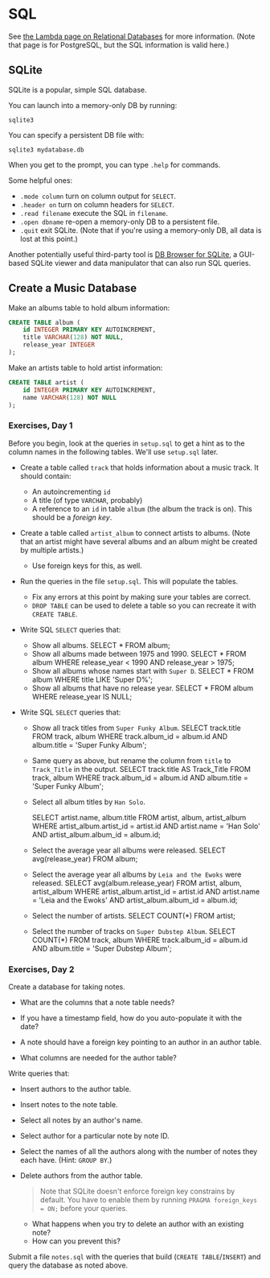 # SQL

See [the Lambda page on Relational
Databases](https://github.com/LambdaSchool/Relational-Databases) for more
information. (Note that page is for PostgreSQL, but the SQL information is valid
here.)

## SQLite

SQLite is a popular, simple SQL database.

You can launch into a memory-only DB by running:

```
sqlite3
```

You can specify a persistent DB file with:

```
sqlite3 mydatabase.db
```

When you get to the prompt, you can type `.help` for commands.

Some helpful ones:

- `.mode column` turn on column output for `SELECT`.
- `.header on` turn on column headers for `SELECT`.
- `.read filename` execute the SQL in `filename`.
- `.open dbname` re-open a memory-only DB to a persistent file.
- `.quit` exit SQLite. (Note that if you're using a memory-only DB, all
  data is lost at this point.)

Another potentially useful third-party tool is [DB Browser for
SQLite](https://sqlitebrowser.org/), a GUI-based SQLite viewer and data
manipulator that can also run SQL queries.

## Create a Music Database

Make an albums table to hold album information:

```sql
CREATE TABLE album (
    id INTEGER PRIMARY KEY AUTOINCREMENT,
    title VARCHAR(128) NOT NULL,
    release_year INTEGER
);
```

Make an artists table to hold artist information:

```sql
CREATE TABLE artist (
    id INTEGER PRIMARY KEY AUTOINCREMENT,
    name VARCHAR(128) NOT NULL
);
```

### Exercises, Day 1

Before you begin, look at the queries in `setup.sql` to get a hint as to the
column names in the following tables. We'll use `setup.sql` later.

- Create a table called `track` that holds information about a music track. It should contain:

  - An autoincrementing `id`
  - A title (of type `VARCHAR`, probably)
  - A reference to an `id` in table `album` (the album the track is on). This
    should be a _foreign key_.

- Create a table called `artist_album` to connect artists to albums. (Note that
  an artist might have several albums and an album might be created by multiple
  artists.)

  - Use foreign keys for this, as well.

- Run the queries in the file `setup.sql`. This will populate the tables.

  - Fix any errors at this point by making sure your tables are correct.
  - `DROP TABLE` can be used to delete a table so you can recreate it with
    `CREATE TABLE`.

- Write SQL `SELECT` queries that:

  - Show all albums.
    SELECT \* FROM album;
  - Show all albums made between 1975 and 1990.
    SELECT \* FROM album WHERE release_year < 1990 AND release_year > 1975;
  - Show all albums whose names start with `Super D`.
    SELECT \* FROM album WHERE title LIKE 'Super D%';
  - Show all albums that have no release year.
    SELECT \* FROM album WHERE release_year IS NULL;

- Write SQL `SELECT` queries that:

  - Show all track titles from `Super Funky Album`.
    SELECT track.title FROM track, album WHERE track.album_id = album.id AND album.title = 'Super Funky Album';
  - Same query as above, but rename the column from `title` to `Track_Title` in
    the output.
    SELECT track.title AS Track_Title FROM track, album WHERE track.album_id = album.id AND album.title = 'Super Funky Album';

  - Select all album titles by `Han Solo`.

    SELECT artist.name, album.title FROM artist, album, artist_album WHERE artist_album.artist_id = artist.id AND artist.name = 'Han Solo' AND artist_album.album_id = album.id;

  - Select the average year all albums were released.
    SELECT avg(release_year) FROM album;

  - Select the average year all albums by `Leia and the Ewoks` were released.
    SELECT avg(album.release_year) FROM artist, album, artist_album WHERE artist_album.artist_id = artist.id AND artist.name = 'Leia and the Ewoks' AND artist_album.album_id = album.id;

  - Select the number of artists.
    SELECT COUNT(\*) FROM artist;

  - Select the number of tracks on `Super Dubstep Album`.
    SELECT COUNT(\*) FROM track, album WHERE track.album_id = album.id AND album.title = 'Super Dubstep Album';

### Exercises, Day 2

Create a database for taking notes.

- What are the columns that a note table needs?

- If you have a timestamp field, how do you auto-populate it with the date?

- A note should have a foreign key pointing to an author in an author table.

- What columns are needed for the author table?

Write queries that:

- Insert authors to the author table.

- Insert notes to the note table.

- Select all notes by an author's name.

- Select author for a particular note by note ID.

- Select the names of all the authors along with the number of notes they each have. (Hint: `GROUP BY`.)

- Delete authors from the author table.

  > Note that SQLite doesn't enforce foreign key constrains by default. You have
  > to enable them by running `PRAGMA foreign_keys = ON;` before your queries.

  - What happens when you try to delete an author with an existing note?
  - How can you prevent this?

Submit a file `notes.sql` with the queries that build (`CREATE TABLE`/`INSERT`)
and query the database as noted above.
